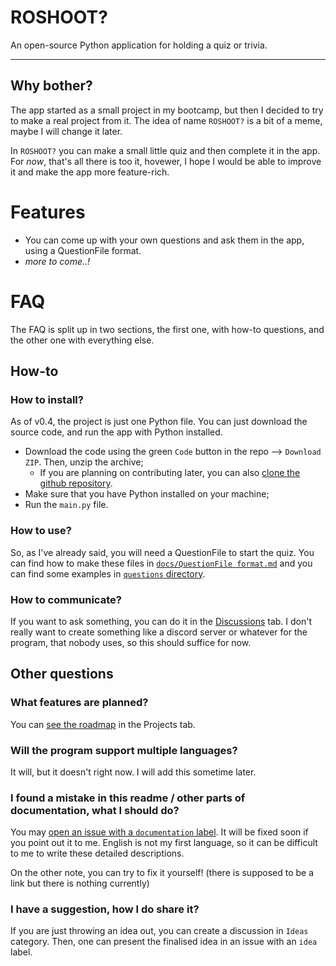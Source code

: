 # ROSHOOT?

An open-source Python application for holding a quiz or trivia.

---

## Why bother?

The app started as a small project in my bootcamp, but then I decided to try to make a real project from it. The idea of name `ROSHOOT?` is a bit of a meme, maybe I will change it later.

In `ROSHOOT?` you can make a small little quiz and then complete it in the app. For *now*, that's all there is too it, hovewer, I hope I would be able to improve it and make the app more feature-rich.

# Features

- You can come up with your own questions and ask them in the app, using a QuestionFile format.
- *more to come..!*

# FAQ

The FAQ is split up in two sections, the first one, with how-to questions, and the other one with everything else.

## How-to

### How to install?

As of v0.4, the project is just one Python file. You can just download the source code, and run the app with Python installed.

- Download the code using the green `Code` button in the repo --> `Download ZIP`. Then, unzip the archive;
  - If you are planning on contributing later, you can also [clone the github repository](https://docs.github.com/en/repositories/creating-and-managing-repositories/cloning-a-repository).
- Make sure that you have Python installed on your machine;
- Run the `main.py` file.

### How to use?

So, as I've already said, you will need a QuestionFile to start the quiz. You can find how to make these files in [`docs/QuestionFile format.md`](https://github.com/SimplyTolex/roshoot/blob/main/docs/QuestionFile%20format.md) and you can find some examples in [`questions` directory](https://github.com/SimplyTolex/roshoot/tree/main/questions).

### How to communicate?

If you want to ask something, you can do it in the [Discussions](https://github.com/SimplyTolex/roshoot/discussions) tab. I don't really want to create something like a discord server or whatever for the program, that nobody uses, so this should suffice for now.

## Other questions

### What features are planned?

You can [see the roadmap](https://github.com/users/SimplyTolex/projects/1) in the Projects tab.

### Will the program support multiple languages?

It will, but it doesn't right now. I will add this sometime later.

### I found a mistake in this readme / other parts of documentation, what I should do?

You may [open an issue with a `documentation` label](https://github.com/SimplyTolex/roshoot/issues/new?labels=documentation). It will be fixed soon if you point out it to me. English is not my first language, so it can be difficult to me to write these detailed descriptions.

On the other note, you can try to fix it yourself! (there is supposed to be a link but there is nothing currently)

### I have a suggestion, how I do share it?

If you are just throwing an idea out, you can create a discussion in `Ideas` category. Then, one can present the finalised idea in an issue with an `idea` label.
